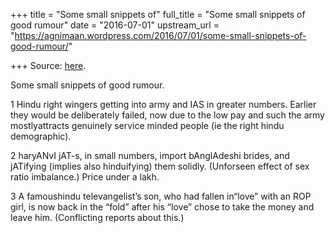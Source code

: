 +++
title = "Some small snippets of"
full_title = "Some small snippets of good rumour"
date = "2016-07-01"
upstream_url = "https://agnimaan.wordpress.com/2016/07/01/some-small-snippets-of-good-rumour/"

+++
Source: [here](https://agnimaan.wordpress.com/2016/07/01/some-small-snippets-of-good-rumour/).

Some small snippets of good rumour.



1 Hindu right wingers getting into army and IAS in greater numbers.
Earlier they would be deliberately failed, now due to the low pay and
such the army mostlyattracts genuinely service minded people (ie the
right hindu demographic).

2 haryANvI jAT-s, in small numbers, import bAnglAdeshi brides, and
jATifying (implies also hinduifying) them solidly. (Unforseen effect of
sex ratio imbalance.) Price under a lakh.

3 A famoushindu televangelist’s son, who had fallen in“love” with an
ROP girl, is now back in the “fold” after his “love” chose to take the
money and leave him. (Conflicting reports about this.)

